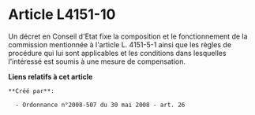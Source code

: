 # Article L4151-10

Un décret en Conseil d'Etat fixe la composition et le fonctionnement de la commission mentionnée à l'article L. 4151-5-1
ainsi que les règles de procédure qui lui sont applicables et les conditions dans lesquelles l'intéressé est soumis à une
mesure de compensation.

**Liens relatifs à cet article**

	**Créé par**:

	  - Ordonnance n°2008-507 du 30 mai 2008 - art. 26
